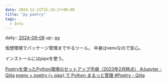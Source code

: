 ```yaml
---
date: 2024-12-21T15:19:17+09:00
title: "py poetry"
tags:
  - Info
---
```


daily:: [2024-09-08](/Daily_Note/2024-09-08.md)
up:: [py](../Bar/Program/Python.md)

仮想環境でパッケージ管理までやるツール。
中身はvenvなので安心。

インストールにはpipxを使う。

[Poetryを使ったPython環境のセットアップ手順（2023年2月時点） #Jupyter - Qiita](https://qiita.com/yokohama4580/items/dc6ba7259e99cad0dd65)
[pyenv + poetry (+ pipx) で Python まるっと管理 #Poetry - Qiita](https://qiita.com/tetutaro/items/53b746412285920180b6)

